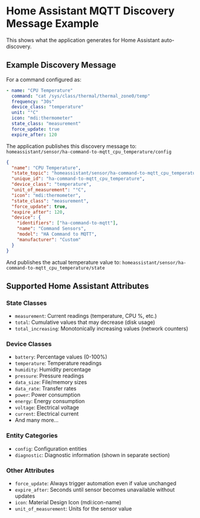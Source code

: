 # Home Assistant MQTT Discovery Message Example

This shows what the application generates for Home Assistant auto-discovery.

## Example Discovery Message

For a command configured as:
```yaml
- name: "CPU Temperature"
  command: "cat /sys/class/thermal/thermal_zone0/temp"
  frequency: "30s"
  device_class: "temperature"
  unit: "°C"
  icon: "mdi:thermometer"
  state_class: "measurement"
  force_update: true
  expire_after: 120
```

The application publishes this discovery message to:
`homeassistant/sensor/ha-command-to-mqtt_cpu_temperature/config`

```json
{
  "name": "CPU Temperature",
  "state_topic": "homeassistant/sensor/ha-command-to-mqtt_cpu_temperature/state",
  "unique_id": "ha-command-to-mqtt_cpu_temperature",
  "device_class": "temperature",
  "unit_of_measurement": "°C",
  "icon": "mdi:thermometer",
  "state_class": "measurement",
  "force_update": true,
  "expire_after": 120,
  "device": {
    "identifiers": ["ha-command-to-mqtt"],
    "name": "Command Sensors",
    "model": "HA Command to MQTT",
    "manufacturer": "Custom"
  }
}
```

And publishes the actual temperature value to:
`homeassistant/sensor/ha-command-to-mqtt_cpu_temperature/state`

## Supported Home Assistant Attributes

### State Classes
- `measurement`: Current readings (temperature, CPU %, etc.)
- `total`: Cumulative values that may decrease (disk usage)
- `total_increasing`: Monotonically increasing values (network counters)

### Device Classes
- `battery`: Percentage values (0-100%)
- `temperature`: Temperature readings
- `humidity`: Humidity percentage
- `pressure`: Pressure readings
- `data_size`: File/memory sizes
- `data_rate`: Transfer rates
- `power`: Power consumption
- `energy`: Energy consumption
- `voltage`: Electrical voltage
- `current`: Electrical current
- And many more...

### Entity Categories
- `config`: Configuration entities
- `diagnostic`: Diagnostic information (shown in separate section)

### Other Attributes
- `force_update`: Always trigger automation even if value unchanged
- `expire_after`: Seconds until sensor becomes unavailable without updates
- `icon`: Material Design Icon (mdi:icon-name)
- `unit_of_measurement`: Units for the sensor value